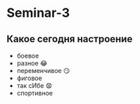 # Seminar-3

## Какое сегодня настроение 
* боевое
* разное :joy:
* переменчивое :smirk:
* фиговое 
* так сИбе :anguished:
* спортивное


